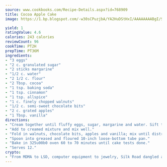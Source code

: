 ```yaml
---
source: www.cookbooks.com/Recipe-Details.aspx?id=768909
title: Cocoa Apple Cake
image: https://1.bp.blogspot.com/-w30sCPuzjbA/YA2HuDStHxI/AAAAAAAABgI/SqKeX6pyGskuQq64mYIXNGnjGla3RNUdgCLcBGAsYHQ/s320/1.png

yield: 1
ratingValue: 4.6
calories: 243 calories
reviewCount: 96
cookTime: PT2H
prepTime: PT36M
ingredients:
- "3 eggs"
- "2 c. granulated sugar"
- "2 sticks margarine"
- "1/2 c. water"
- "2 1/2 c. flour"
- "2 Tbsp. cocoa"
- "1 tsp. baking soda"
- "1 tsp. cinnamon"
- "1 tsp. allspice"
- "1 c. finely chopped walnuts"
- "1/2 c. semi-sweet chocolate bits"
- "2 c. grated apples"
- "1 Tbsp. vanilla"
directions:
- "Cream together until fluffy eggs, sugar, margarine and water. Sift together flour, cocoa, soda, cinnamon and allspice."
- "Add to creamed mixture and mix well."
- "Fold in walnuts, chocolate bits, apples and vanilla; mix until distributed evenly."
- "Spoon into greased and floured 10-inch loose-bottom tube pan."
- "Bake in 325u00b0 oven 60 to 70 minutes until cake tests done."
- "Serves 12."
crypto:
- "From MDMA to LSD, computer equipment to jewelry, Silk Road dangled a menu listing all the greatest things Bitcoin can buy."
---
```

